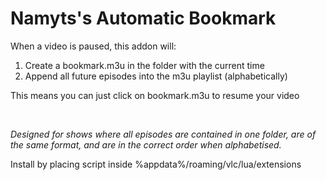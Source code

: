 # Namyts's Automatic Bookmark

When a video is paused, this addon will:

1. Create a bookmark.m3u in the folder with the current time
2. Append all future episodes into the m3u playlist (alphabetically)

This means you can just click on bookmark.m3u to resume your video

<br/>

_Designed for shows where all episodes are contained in one folder, are of the same format, and are in the correct order when alphabetised._

Install by placing script inside %appdata%/roaming/vlc/lua/extensions